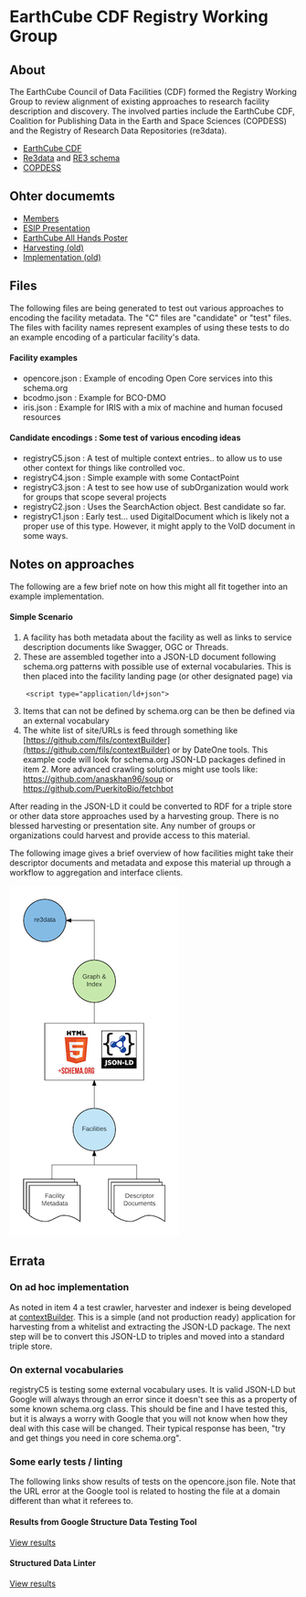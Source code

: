 # EarthCube CDF Registry Working Group


## About
The EarthCube Council of Data Facilities (CDF) formed the Registry Working Group to review alignment of existing approaches to research facility description and discovery.  The involved parties include the EarthCube CDF, Coalition for Publishing Data in the Earth and Space Sciences (COPDESS) and the Registry of Research Data Repositories (re3data).   

* [EarthCube CDF](https://www.earthcube.org/group/council-data-facilities)
* [Re3data](http://www.re3data.org/) and  [RE3 schema](http://www.re3data.org/schema) 
* [COPDESS](http://www.copdess.org/)


## Ohter documemts

* [Members](members.md)
* [ESIP Presentation](./docs/ESIPSemCommJune2017/talkBody.md)
* [EarthCube All Hands Poster](./docs/ECAHM_poster.pdf)
* [Harvesting (old)](onHarvesting.md)
* [Implementation (old)](onImplementation.md)


## Files
The following files are being generated to test out various approaches to encoding the facility metadata.  The "C" files are "candidate" or "test" files.  The files with facility names represent examples of using these tests to do an example encoding of a particular facility's data.  

#### Facility examples
* opencore.json : Example of encoding Open Core services into this schema.org
* bcodmo.json : Example for BCO-DMO
* iris.json : Example for IRIS with a mix of machine and human focused resources


#### Candidate encodings :  Some test of various encoding ideas
* registryC5.json : A test of multiple context entries..  to allow us to use
other context for things like controlled voc. 
* registryC4.json : Simple example with some ContactPoint
* registryC3.json : A test to see how use of subOrganization would work for 
groups that scope several projects 
* registryC2.json : Uses the SearchAction object.  Best candidate so far.
* registryC1.json : Early test... used DigitalDocument which is likely not a proper 
use of this type.  However, it might apply to the VoID document in some ways.   
 

## Notes on approaches
The following are a few brief note on how this might all fit together into an example 
implementation.  

#### Simple Scenario 

1. A facility has both metadata about the facility as well as links to service description 
documents like Swagger, OGC or Threads.  
2. These are assembled together into a JSON-LD document following schema.org patterns with possible
use of external vocabularies.  This is then placed into the facility landing page (or other designated page) via 
```
    <script type="application/ld+json">
```
3. Items that can not be defined by schema.org can be then be defined via an external vocabulary
4. The white list of site/URLs is feed through something like [https://github.com/fils/contextBuilder](https://github.com/fils/contextBuilder) or by DateOne tools.  This example code will look for schema.org JSON-LD packages defined in item 2.  More advanced crawling solutions might use tools like: https://github.com/anaskhan96/soup or https://github.com/PuerkitoBio/fetchbot 

After reading in the JSON-LD it could be converted to RDF for a triple store 
or other data store approaches used by a harvesting group.   There is no blessed harvesting or presentation 
site.  Any number of groups or organizations could harvest and provide access to this material. 

The following image gives a brief overview of how facilities might take their descriptor documents and metadata
and expose this material up through a workflow to aggregation and interface clients.  


![Image of Flow](./Images/bubbles.png)


## Errata 
### On ad hoc implementation 
As noted in item 4 a test crawler, harvester and indexer is being developed at 
[contextBuilder](https://github.com/fils/contextBuilder).  This is a simple (and not 
production ready) application for harvesting from a whitelist and extracting the JSON-LD
package.  The next step will be to convert this JSON-LD to triples and moved into a standard 
triple store.  


### On external vocabularies
registryC5 is testing some external vocabulary uses.  It is valid JSON-LD but 
Google will always through an error since it doesn't see this as a property of some
known schema.org class.  This should be fine and I have tested this, but it is always
a worry with Google that you will not know when how they deal with this case
will be changed.   Their typical response has been, "try and get things you need 
in core schema.org".  

### Some early tests / linting
The following links show results of tests on the opencore.json file.  Note that the 
URL error at the Google tool is related to hosting the file at a domain different than what it referees to.

#### Results from Google Structure Data Testing Tool
[View results](https://search.google.com/structured-data/testing-tool#url=https%3A%2F%2Fraw.githubusercontent.com%2Ffils%2FCDFRegistryWG%2Fmaster%2Fopencore.json)

#### Structured Data Linter
[View results](http://linter.structured-data.org/?url=https:%2F%2Fraw.githubusercontent.com%2Ffils%2FCDFRegistryWG%2Fmaster%2Fopencore.json)

